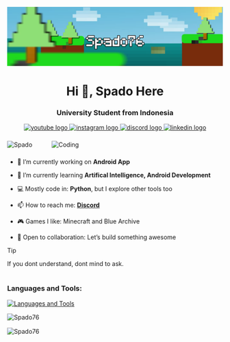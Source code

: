 [![MasterHead](img/banner.png)](https://github.com/Spado76/Web-Portfolio-Tailwind)
<h1 align="center">Hi 👋, Spado Here</h1>
<h3 align="center">University Student from Indonesia</h3>

<div align="center">
  <a href="https://www.youtube.com/@Firmancraft37" target="_blank">
    <img src="https://img.shields.io/static/v1?message=Youtube&logo=youtube&label=&color=FF0000&logoColor=white&labelColor=&style=for-the-badge" height="30" alt="youtube logo"  />
  </a>
  <a href="https://www.instagram.com/ishfaq_craft/" target="_blank">
    <img src="https://img.shields.io/static/v1?message=Instagram&logo=instagram&label=&color=E4405F&logoColor=white&labelColor=&style=for-the-badge" height="30" alt="instagram logo"  />
  </a>
  <a href="https://discord.gg/T3cB5XC" target="_blank">
    <img src="https://img.shields.io/static/v1?message=Discord&logo=discord&label=&color=7289DA&logoColor=white&labelColor=&style=for-the-badge" height="30" alt="discord logo"  />
  </a>
  <a href="https://www.linkedin.com/in/ishfaqfirmandani" target="_blank">
    <img src="https://img.shields.io/static/v1?message=LinkedIn&logo=linkedin&label=&color=0077B5&logoColor=white&labelColor=&style=for-the-badge" height="30" alt="linkedin logo"  />
  </a>
</div>

###

<img align="right" alt="Coding" width="400" src="https://tenor.com/en-GB/view/ushio-noa-noa-blue-archive-noa-blue-archive-reia-gif-12169487406039952697.gif">
<p align="left"> <img src="https://komarev.com/ghpvc/?username=Spado76&label=Profile%20views&color=0e75b6&style=flat" alt="Spado" /> </p>

###

- 🔭 I’m currently working on **Android App**

- 🌱 I’m currently learning **Artifical Intelligence, Android Development**

- 💻 Mostly code in: **Python**, but I explore other tools too

- 📫 How to reach me: **[Discord](https://discord.gg/T3cB5XC)**

- 🎮 Games I like: Minecraft and Blue Archive

- 🤝 Open to collaboration: Let’s build something awesome

> [!TIP]
> If you dont understand, dont mind to ask.

#

<h3 align="left">Languages and Tools:</h3>

[![Languages and Tools](https://skillicons.dev/icons?i=js,html,css,tailwind,python,kotlin,maven,androidstudio,vscode,php,laravel,mysql,pr,ps)](https://skillicons.dev)

<p><img align="center" src="https://nirzak-streak-stats.vercel.app/?user=Spado76&theme=tokyonight&hide_border=false" alt="Spado76" /></p>

<p><img align="center" src="https://github-readme-stats.vercel.app/api/top-langs/?username=Spado76&theme=tokyonight&hide_border=false&include_all_commits=false&count_private=false&layout=compact" alt="Spado76" /></p>

